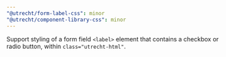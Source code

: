 ```yaml
---
"@utrecht/form-label-css": minor
"@utrecht/component-library-css": minor
---
```


Support styling of a form field `<label>` element that contains a checkbox or radio button, within `class="utrecht-html"`.
